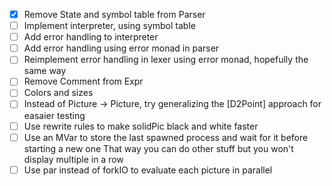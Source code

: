 - [X] Remove State and symbol table from Parser
- [ ] Implement interpreter, using symbol table
- [ ] Add error handling to interpreter
- [ ] Add error handling using error monad in parser
- [ ] Reimplement error handling in lexer using error monad, hopefully the same way
- [ ] Remove Comment from Expr
- [ ] Colors and sizes
- [ ] Instead of Picture -> Picture, try generalizing the [D2Point] approach for easaier testing
- [ ] Use rewrite rules to make solidPic black and white faster
- [ ] Use an MVar to store the last spawned process and wait for it before starting a new one
      That way you can do other stuff but you won't display multiple in a row
- [ ] Use par instead of forkIO to evaluate each picture in parallel